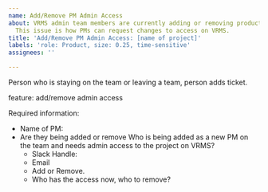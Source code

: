 ```yaml
---
name: Add/Remove PM Admin Access
about: VRMS admin team members are currently adding or removing product managers manually.
  This issue is how PMs can request changes to access on VRMS.
title: 'Add/Remove PM Admin Access: [name of project]'
labels: 'role: Product, size: 0.25, time-sensitive'
assignees: ''

---
```


Person who is staying on the team or leaving a team, person adds ticket. 

feature: add/remove admin access

Required information: 
- Name of PM: 
- Are they being added or remove Who is being added as a new PM on the team and needs admin access to the project on VRMS? 
    - Slack Handle:
    - Email
    - Add or Remove.
    - Who has the access now, who to remove?
